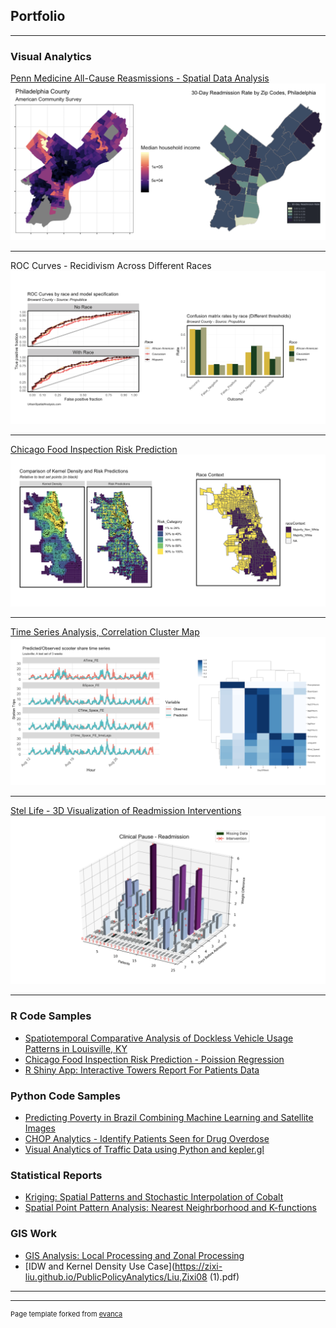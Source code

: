## Portfolio

---

### Visual Analytics

[Penn Medicine All-Cause Reasmissions - Spatial Data Analysis](https://zixi-liu.github.io/PennMedicineProject/Payors_ESDA_Mar17.pdf)
<img src="images/Screen Shot 2020-04-01 at 12.18.19 PM.png?raw=true"/>

---
ROC Curves - Recidivism Across Different Races
<img src="images/Screen Shot 2020-04-01 at 1.03.29 PM.png?raw=true"/>


---
[Chicago Food Inspection Risk Prediction](https://zixi-liu.github.io/PublicPolicyAnalytics/MUSA507-RiskPrediction.html)
<img src="images/Screen Shot 2020-04-01 at 12.42.28 PM.png?raw=true"/>

---
[Time Series Analysis, Correlation Cluster Map](https://zixi-liu.github.io/PublicPolicyAnalytics/LouisvilleFinal.html)
<img src="images/Screen Shot 2020-04-01 at 12.51.02 PM.png?raw=true"/>

---
[Stel Life - 3D Visualization of Readmission Interventions](https://lzx1126.shinyapps.io/StelTowersReport/)
<img src="images/Screen Shot 2020-04-01 at 12.30.40 PM.png?raw=true"/>

---

### R Code Samples

- [Spatiotemporal Comparative Analysis of Dockless Vehicle Usage Patterns in Louisville, KY](https://zixi-liu.github.io/PublicPolicyAnalytics/LouisvilleFinal.html)
- [Chicago Food Inspection Risk Prediction - Poission Regression](https://zixi-liu.github.io/PublicPolicyAnalytics/MUSA507-RiskPrediction.html)
- [R Shiny App: Interactive Towers Report For Patients Data](https://lzx1126.shinyapps.io/StelTowersReport/)

### Python Code Samples
- [Predicting Poverty in Brazil Combining Machine Learning and Satellite Images](https://zixi-liu.github.io/GeospatialSoftwareDesign/Liu,Zixi_TermProject.pdf)
- [CHOP Analytics - Identify Patients Seen for Drug Overdose](https://github.com/zixi-liu/PennMedicineProject/blob/master/CHOP-analytics/chop_exercise.py)
- [Visual Analytics of Traffic Data using Python and kepler.gl](https://medium.com/@lzx1126/visual-analytics-of-traffic-data-using-python-and-kepler-gl-8a8d251df564)

### Statistical Reports
- [Kriging: Spatial Patterns and Stochastic Interpolation of Cobalt](https://zixi-liu.github.io/PublicPolicyAnalytics/ZixiLiu-hw3.pdf)
- [Spatial Point Pattern Analysis: Nearest Neighrborhood and K-functions](https://zixi-liu.github.io/PublicPolicyAnalytics/02Point_Pattern.pdf)

### GIS Work
- [GIS Analysis: Local Processing and Zonal Processing](https://zixi-liu.github.io/PublicPolicyAnalytics/Liu,Zixi,04.pdf)
- [IDW and Kernel Density Use Case](https://zixi-liu.github.io/PublicPolicyAnalytics/Liu,Zixi08 (1).pdf)

---




---
<p style="font-size:11px">Page template forked from <a href="https://github.com/evanca/quick-portfolio">evanca</a></p>
<!-- Remove above link if you don't want to attibute -->
